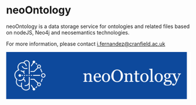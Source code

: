 # neoOntology

neoOntology is a data storage service for ontologies and related files based on nodeJS, Neo4j and neosemantics technologies.

For more information, please contact i.fernandez@cranfield.ac.uk

![alt text](https://github.com/InigoGregorio/neoOntology/blob/opEx_visualisation/assets/files/png/Logo-neoOntology.png)
